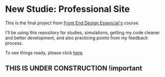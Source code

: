 # New Studie: Professional Site

This is the final project from [Front End Design Essencial's](https://www.udemy.com/course/front-end-essencial/) course.

I'll be using this repository for studies, simulations, getting my code cleaner and better development, and also practicing points from my feedback process.

To see things ready, please click [here](https://lemon-lime-site.netlify.com).

## THIS IS UNDER CONSTRUCTION !important
